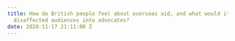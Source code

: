 ```yaml
---
title: How do British people feel about overseas aid, and what would it take to turn
  disaffected audiences into advocates?
date: 2020-11-17 21:11:00 Z
---
```


